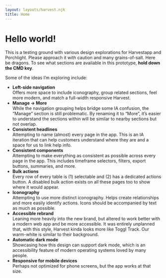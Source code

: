 ```yaml
---
layout: layouts/harvest.njk
title: Home
---
```


<main class="narrow">
  <h1 class="mb-16">Hello world!</h1>
  <p class="mb-16">
    This is a testing ground with various design explorations for Harvestapp and Porchlight. Please approach it with caution and many grains-of-salt. Here be dragons. To see what sections are available in this prototype, <strong>hold down the CMD key</strong>.
  </p>
  <p class="mb-16">
    Some of the ideas I’m exploring include:
  </p>
  <ul class="ml-16">
    <li class="mb-16">
      <strong>Left-side navigation</strong><br>
      Offers more space to include iconography, group related sections, feel more modern, and match a full-width responsive Harvest.
    </li>
    <li class="mb-16">
      <strong>Manage &rarr; More</strong><br>
      While the navigation grouping helps bridge some IA confusion, the “Manage” section is still problematic. By renaming it to “More”, it’s easier to understand the sections within will be similar to nearby sections but not overlap.
    </li>
    <li class="mb-16">
      <strong>Consistent headlines</strong><br>
      Attempting to name (almost) every page in the app. This is an IA iteration that can help customers understand where they are and a space for us to link help info.
    </li>
    <li class="mb-16">
      <strong>Consistent components</strong><br>
      Attempting to make everything as consistent as possible across every page in the app. This includes timeframe selectors, filters, export buttons, summaries, and more.
    </li>
    <li class="mb-16">
      <strong>Bulk actions</strong><br>
      Every row of every table is (1) selectable and (2) has a dedicated actions button. A disabled bulk action exists on all these pages too to show where it would appear.
    </li>
    <li class="mb-16">
      <strong>Iconography</strong><br>
      Attempting to use more distinct iconography. Helps create relationships and more easily identify actions. Icons should be accompanied by text as much as possible.
    </li>
    <li class="mb-16">
      <strong>Accessible rebrand</strong><br>
      Leaning more heavily into the new brand, but altered to work better with a modern web app and be more accessible. It was entirely unplanned that, with this style, Harvest kinda looks more like Toggl Track. Our warm-white is similar to their background.
    </li>
    <li class="mb-16">
      <strong>Automatic dark mode</strong><br>
      Showcasing how this design can support dark mode, which is an accessibility feature of modern operating systems loved by many people.
    </li>
    <li class="mb-16">
      <strong>Responsive for mobile devices</strong><br>
      Perhaps not optimized for phone screens, but the app works at that size.
    </li>
  </ul>
</main>
